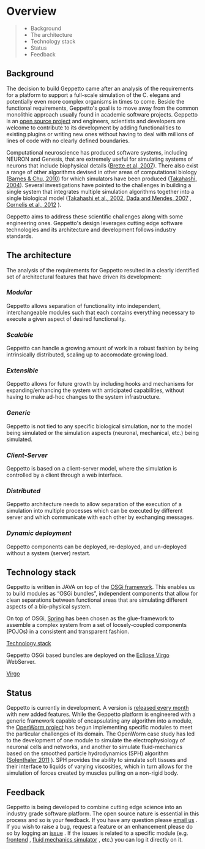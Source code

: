 Overview
========

> -   Background
> -   The architecture
> -   Technology stack
> -   Status
> -   Feedback

Background
----------

The decision to build Geppetto came after an analysis of the
requirements for a platform to support a full-scale simulation of the C.
elegans and potentially even more complex organisms in times to come.
Beside the functional requirements, Geppetto's goal is to move away from
the common monolithic approach usually found in academic software
projects. Geppetto is an [open source
project](https://github.com/openworm/org.geppetto/blob/master/README.md)
and engineers, scientists and developers are welcome to contribute to
its development by adding functionalities to existing plugins or writing
new ones without having to deal with millions of lines of code with no
clearly defined boundaries.

Computational neuroscience has produced software systems, including
NEURON and Genesis, that are extremely useful for simulating systems of
neurons that include biophysical details ([Brette et al,
2007](http://arxiv.org/abs/q-bio.NC/0611089)). There also exist a range
of other algorithms devised in other areas of computational biology
([Barnes & Chu, 2010](http://g.ua/MhoV)) for which simulators have been
produced ([Takahashi,
2004](http://web.sfc.keio.ac.jp/~shafi/takahashi-thesis.pdf)). Several
investigations have pointed to the challenges in building a single
system that integrates multiple simulation algorithms together into a
single biological model ([Takahashi et al., 2002](http://g.ua/Mhx1),
[Dada and Mendes, 2007](http://dx.doi.org/10.1007/978-3-642-02879-3) ,
[Cornelis et al., 2012](http://g.ua/Mhxa) ).

Geppetto aims to address these scientific challenges along with some
engineering ones. Geppetto's design leverages cutting edge software
technologies and its architecture and development follows industry
standards.

The architecture
----------------

The analysis of the requirements for Geppetto resulted in a clearly
identified set of architectural features that have driven its
development:

### *Modular*

Geppetto allows separation of functionality into independent,
interchangeable modules such that each contains everything necessary to
execute a given aspect of desired functionality.

### *Scalable*

Geppetto can handle a growing amount of work in a robust fashion by
being intrinsically distributed, scaling up to accomodate growing load.

### *Extensible*

Geppetto allows for future growth by including hooks and mechanisms for
expanding/enhancing the system with anticipated capabilities, without
having to make ad-hoc changes to the system infrastructure.

### *Generic*

Geppetto is not tied to any specific biological simulation, nor to the
model being simulated or the simulation aspects (neuronal, mechanical,
etc.) being simulated.

### *Client-Server*

Geppetto is based on a client-server model, where the simulation is
controlled by a client through a web interface.

### *Distributed*

Geppetto architecture needs to allow separation of the execution of a
simulation into multiple processes which can be executed by different
server and which communicate with each other by exchanging messages.

### *Dynamic deployment*

Geppetto components can be deployed, re-deployed, and un-deployed
without a system (server) restart.

Technology stack
----------------

Geppetto is written in JAVA on top of the [OSGi
framework](http://en.wikipedia.org/wiki/OSGi). This enables us to build
modules as “OSGi bundles”, independent components that allow for clean
separations between functional areas that are simulating different
aspects of a bio-physical system.

On top of OSGi, [Spring](http://www.springsource.org/about) has been
chosen as the glue-framework to assemble a complex system from a set of
loosely-coupled components (POJOs) in a consistent and transparent
fashion.

[Technology
stack](http://static.springsource.org/osgi/docs/1.1.0/reference/html/images/spring-osgi-model.png)

Geppetto OSGi based bundles are deployed on the [Eclipse
Virgo](http://www.eclipse.org/virgo/) WebServer.

[Virgo](http://www.eclipse.org/virgo/images/virgo-logo.png)

Status
------

Geppetto is currently in development. A version is [released every
month](https://github.com/openworm/org.geppetto/releases/) with new
added features. While the Geppetto platform is engineered with a generic
framework capable of encapsulating any algorithm into a module, the
[OpenWorm project](http://www.openworm.org) has begun implementing
specific modules to meet the particular challenges of its domain. The
OpenWorm case study has led to the development of one module to simulate
the electrophysiology of neuronal cells and networks, and another to
simulate fluid-mechanics based on the smoothed particle hydrodynamics
(SPH) algorithm ([Solenthaler
2011](http://www.zora.uzh.ch/29724/1/Barbara.pdf) ). SPH provides the
ability to simulate soft tissues and their interface to liquids of
varying viscosities, which in turn allows for the simulation of forces
created by muscles pulling on a non-rigid body.

Feedback
--------

Geppetto is being developed to combine cutting edge science into an
industry grade software platform. The open source nature is essential in
this process and so is your feedback. If you have any question please
[email us](mailto:info@geppetto.org) . If you wish to raise a bug,
request a feature or an enhancement please do so by logging an
[issue](https://github.com/openworm/org.geppetto/issues) . If the issues
is related to a specific module (e.g.
[frontend](https://github.com/openworm/org.geppetto.frontend/issues) ,
[fluid mechanics
simulator](https://github.com/openworm/org.geppetto.simulator.sph/issues)
, etc.) you can log it directly on it.
